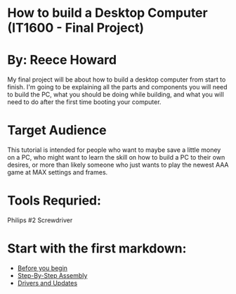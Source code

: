 # How to build a Desktop Computer (IT1600 - Final Project)
# By: Reece Howard

My final project will be about how to build a desktop computer from start to finish.
I'm going to be explaining all the parts and components you will need to build the PC, what you should be doing while building, and what you will need to do after the first time booting your computer.

# Target Audience

This tutorial is intended for people who want to maybe save a little money on a PC, who might want to learn the skill on how to build a PC to their own desires, or more than likely someone who just wants to play the newest AAA game at MAX settings and frames. 

# Tools Requried: 

Philips #2 Screwdriver

# Start with the first markdown:

* [Before you begin](BeforeYouBegin.md)
* [Step-By-Step Assembly](StepByStepAssembly.md)
* [Drivers and Updates](Drivers&Updates.md)
